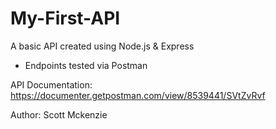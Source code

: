 # My-First-API
A basic API created using Node.js &amp; Express

- Endpoints tested via Postman

API Documentation: https://documenter.getpostman.com/view/8539441/SVtZvRvf

Author: Scott Mckenzie
